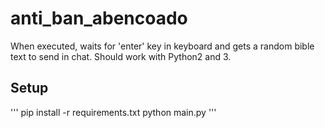 ﻿# anti_ban_abencoado
 When executed, waits for 'enter' key in keyboard and gets a random bible text to send in chat.
 Should work with Python2 and 3.
 
 ## Setup
 
'''
   pip install -r requirements.txt
   python main.py
'''
